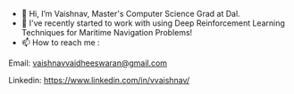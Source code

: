 - 👋 Hi, I’m Vaishnav, Master's Computer Science Grad at Dal.
- 🚢 I've recently started to work with using Deep Reinforcement Learning Techniques for Maritime Navigation Problems! 
- 📫 How to reach me :
  
Email: vaishnavvaidheeswaran@gmail.com

Linkedin: https://www.linkedin.com/in/vvaishnav/

<!---
Vaishnav2804/Vaishnav2804 is a ✨ special ✨ repository because its `README.md` (this file) appears on your GitHub profile.
You can click the Preview link to take a look at your changes.
--->
